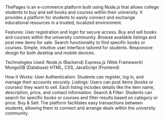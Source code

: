 ThePages is an e-commerce platform built using Node.js that allows college students to buy and sell books and courses within their university. It provides a platform for students to easily connect and exchange educational resources in a trusted, localized environment.

Features:
User registration and login for secure access.
Buy and sell books and courses within the university community.
Browse available listings and post new items for sale.
Search functionality to find specific books or courses.
Simple, intuitive user interface tailored for students.
Responsive design for both desktop and mobile devices.

Technologies Used:
Node.js (Backend)
Express.js (Web Framework)
MongoDB (Database)
HTML, CSS, JavaScript (Frontend)

How It Works:
User Authentication: Students can register, log in, and manage their accounts securely.
Listings: Users can post items (books or courses) they want to sell. Each listing includes details like the item name, description, price, and contact information.
Search & Filter: Students can search for specific books or courses and filter results based on category or price.
Buy & Sell: The platform facilitates easy transactions between students, allowing them to connect and arrange deals within the university community.
